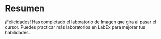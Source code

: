 # Resumen

¡Felicidades! Has completado el laboratorio de Imagen que gira al pasar el cursor. Puedes practicar más laboratorios en LabEx para mejorar tus habilidades.
